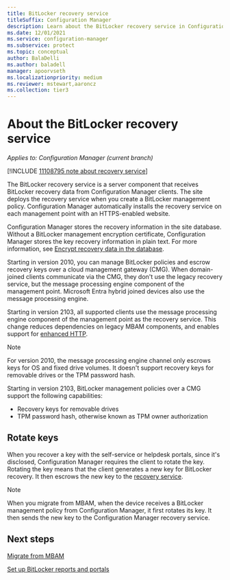```yaml
---
title: BitLocker recovery service
titleSuffix: Configuration Manager
description: Learn about the BitLocker recovery service in Configuration Manager.
ms.date: 12/01/2021
ms.service: configuration-manager
ms.subservice: protect
ms.topic: conceptual
author: BalaDelli
ms.author: baladell
manager: apoorvseth
ms.localizationpriority: medium
ms.reviewer: mstewart,aaroncz 
ms.collection: tier3
---
```


# About the BitLocker recovery service

*Applies to: Configuration Manager (current branch)*

[!INCLUDE [11108795 note about recovery service](includes/11108795-bitlocker-recovery-service.md)]

The BitLocker recovery service is a server component that receives BitLocker recovery data from Configuration Manager clients. The site deploys the recovery service when you create a BitLocker management policy. Configuration Manager automatically installs the recovery service on each management point with an HTTPS-enabled website.

Configuration Manager stores the recovery information in the site database. Without a BitLocker management encryption certificate, Configuration Manager stores the key recovery information in plain text. For more information, see [Encrypt recovery data in the database](encrypt-recovery-data.md).

Starting in version 2010, you can manage BitLocker policies and escrow recovery keys over a cloud management gateway (CMG). When domain-joined clients communicate via the CMG, they don't use the legacy recovery service, but the message processing engine component of the management point. Microsoft Entra hybrid joined devices also use the message processing engine.

Starting in version 2103, all supported clients use the message processing engine component of the management point as the recovery service. This change reduces dependencies on legacy MBAM components, and enables support for [enhanced HTTP](../../../core/plan-design/hierarchy/enhanced-http.md).<!-- 9503186 -->

> [!NOTE]
> For version 2010, the message processing engine channel only escrows keys for OS and fixed drive volumes. It doesn't support recovery keys for removable drives or the TPM password hash.
>
> Starting in version 2103, BitLocker management policies over a CMG support the following capabilities:<!--8845996-->
>
> - Recovery keys for removable drives
> - TPM password hash, otherwise known as TPM owner authorization

## Rotate keys

When you recover a key with the self-service or helpdesk portals, since it's disclosed, Configuration Manager requires the client to rotate the key. Rotating the key means that the client generates a new key for BitLocker recovery. It then escrows the new key to the [recovery service](recovery-service.md).<!-- 12571609 -->

> [!NOTE]
> When you migrate from MBAM, when the device receives a BitLocker management policy from Configuration Manager, it first rotates its key. It then sends the new key to the Configuration Manager recovery service.

## Next steps

[Migrate from MBAM](migration-considerations.md)

[Set up BitLocker reports and portals](setup-websites.md)
